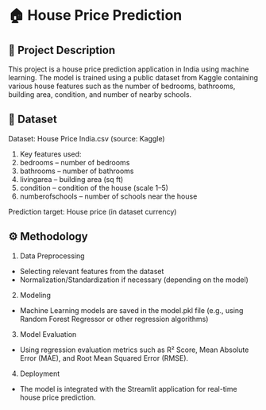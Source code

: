 # 🏠 House Price Prediction
## 📌 Project Description
This project is a house price prediction application in India using machine learning. The model is trained using a public dataset from Kaggle containing various house features such as the number of bedrooms, bathrooms, building area, condition, and number of nearby schools.

## 📂 Dataset
Dataset: House Price India.csv (source: Kaggle)
1. Key features used:
2. bedrooms – number of bedrooms
3. bathrooms – number of bathrooms
4. livingarea – building area (sq ft)
5. condition – condition of the house (scale 1–5)
6. numberofschools – number of schools near the house

Prediction target:
House price (in dataset currency)

## ⚙️ Methodology
1. Data Preprocessing
- Selecting relevant features from the dataset
- Normalization/Standardization if necessary (depending on the model)
2. Modeling
- Machine Learning models are saved in the model.pkl file (e.g., using Random Forest Regressor or other regression algorithms)
3. Model Evaluation
- Using regression evaluation metrics such as R² Score, Mean Absolute Error (MAE), and Root Mean Squared Error (RMSE).
4. Deployment
- The model is integrated with the Streamlit application for real-time house price prediction.
